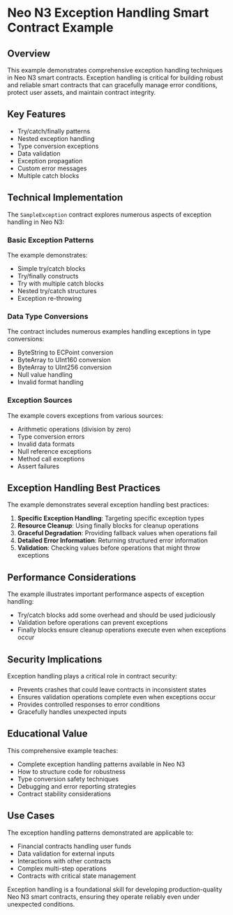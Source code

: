# Neo N3 Exception Handling Smart Contract Example

## Overview
This example demonstrates comprehensive exception handling techniques in Neo N3 smart contracts. Exception handling is critical for building robust and reliable smart contracts that can gracefully manage error conditions, protect user assets, and maintain contract integrity.

## Key Features
- Try/catch/finally patterns
- Nested exception handling
- Type conversion exceptions
- Data validation
- Exception propagation
- Custom error messages
- Multiple catch blocks

## Technical Implementation
The `SampleException` contract explores numerous aspects of exception handling in Neo N3:

### Basic Exception Patterns
The example demonstrates:
- Simple try/catch blocks
- Try/finally constructs
- Try with multiple catch blocks
- Nested try/catch structures
- Exception re-throwing

### Data Type Conversions
The contract includes numerous examples handling exceptions in type conversions:
- ByteString to ECPoint conversion
- ByteArray to UInt160 conversion
- ByteArray to UInt256 conversion
- Null value handling
- Invalid format handling

### Exception Sources
The example covers exceptions from various sources:
- Arithmetic operations (division by zero)
- Type conversion errors
- Invalid data formats
- Null reference exceptions
- Method call exceptions
- Assert failures

## Exception Handling Best Practices
The example demonstrates several exception handling best practices:
1. **Specific Exception Handling**: Targeting specific exception types
2. **Resource Cleanup**: Using finally blocks for cleanup operations
3. **Graceful Degradation**: Providing fallback values when operations fail
4. **Detailed Error Information**: Returning structured error information
5. **Validation**: Checking values before operations that might throw exceptions

## Performance Considerations
The example illustrates important performance aspects of exception handling:
- Try/catch blocks add some overhead and should be used judiciously
- Validation before operations can prevent exceptions
- Finally blocks ensure cleanup operations execute even when exceptions occur

## Security Implications
Exception handling plays a critical role in contract security:
- Prevents crashes that could leave contracts in inconsistent states
- Ensures validation operations complete even when exceptions occur
- Provides controlled responses to error conditions
- Gracefully handles unexpected inputs

## Educational Value
This comprehensive example teaches:
- Complete exception handling patterns available in Neo N3
- How to structure code for robustness
- Type conversion safety techniques
- Debugging and error reporting strategies
- Contract stability considerations

## Use Cases
The exception handling patterns demonstrated are applicable to:
- Financial contracts handling user funds
- Data validation for external inputs
- Interactions with other contracts
- Complex multi-step operations
- Contracts with critical state management

Exception handling is a foundational skill for developing production-quality Neo N3 smart contracts, ensuring they operate reliably even under unexpected conditions.